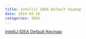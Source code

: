 ```yaml
---
title: IntelliJ IDEA Default Keymap
date: 2019-04-16
categories: IDEA
---
```


[IntelliJ IDEA Default Keymap](https://www.jetbrains.com/idea/docs/IntelliJIDEA_ReferenceCard.pdf)